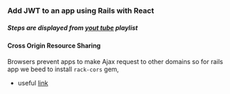 ### Add JWT to an app using Rails with React
##### Steps are displayed from [yout tube](https://www.youtube.com/watch?v=Ow8XekUOX4g&index=4&list=PLrPCFbeEPbr4VR81ev_m36ItAl9KZjCXv) playlist 

#### Cross Origin Resource Sharing
Browsers prevent apps to make Ajax request to other domains so for rails app we beed to install `rack-cors` gem,
* useful [link](https://www.securitydrops.com/session-management/)
